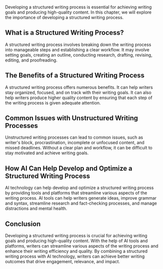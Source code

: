 
Developing a structured writing process is essential for achieving writing goals and producing high-quality content. In this chapter, we will explore the importance of developing a structured writing process.

What is a Structured Writing Process?
-------------------------------------

A structured writing process involves breaking down the writing process into manageable steps and establishing a clear workflow. It may involve setting goals, creating an outline, conducting research, drafting, revising, editing, and proofreading.

The Benefits of a Structured Writing Process
--------------------------------------------

A structured writing process offers numerous benefits. It can help writers stay organized, focused, and on track with their writing goals. It can also help writers produce higher quality content by ensuring that each step of the writing process is given adequate attention.

Common Issues with Unstructured Writing Processes
-------------------------------------------------

Unstructured writing processes can lead to common issues, such as writer's block, procrastination, incomplete or unfocused content, and missed deadlines. Without a clear plan and workflow, it can be difficult to stay motivated and achieve writing goals.

How AI Can Help Develop and Optimize a Structured Writing Process
-----------------------------------------------------------------

AI technology can help develop and optimize a structured writing process by providing tools and platforms that streamline various aspects of the writing process. AI tools can help writers generate ideas, improve grammar and syntax, streamline research and fact-checking processes, and manage distractions and mental health.

Conclusion
----------

Developing a structured writing process is crucial for achieving writing goals and producing high-quality content. With the help of AI tools and platforms, writers can streamline various aspects of the writing process and enhance their writing efficiency and quality. By combining a structured writing process with AI technology, writers can achieve better writing outcomes that drive engagement, relevance, and impact.
